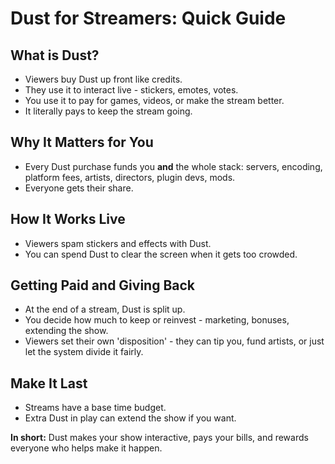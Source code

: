 # Dust for Streamers: Quick Guide

## What is Dust?

* Viewers buy Dust up front like credits.
* They use it to interact live - stickers, emotes, votes.
* You use it to pay for games, videos, or make the stream better.
* It literally pays to keep the stream going.

## Why It Matters for You

* Every Dust purchase funds you **and** the whole stack: servers, encoding, platform fees, artists, directors, plugin devs, mods.
* Everyone gets their share.

## How It Works Live

* Viewers spam stickers and effects with Dust.
* You can spend Dust to clear the screen when it gets too crowded.

## Getting Paid and Giving Back

* At the end of a stream, Dust is split up.
* You decide how much to keep or reinvest - marketing, bonuses, extending the show.
* Viewers set their own 'disposition' - they can tip you, fund artists, or just let the system divide it fairly.

## Make It Last

* Streams have a base time budget.
* Extra Dust in play can extend the show if you want.

**In short:** Dust makes your show interactive, pays your bills, and rewards everyone who helps make it happen.
